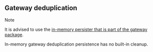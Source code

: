 ## Gateway deduplication

> [!NOTE]
> It is advised to use the [in-memory persister that is part of the gateway package](/persistence/non-durable/gateway-deduplication.md).

In-memory gateway deduplication persistence has no built-in cleanup.